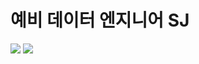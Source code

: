 # 예비 데이터 엔지니어 **SJ** 
 
<a href="https://www.instagram.com/seong2jae" target="_blank"><img src="https://img.shields.io/badge/instagram-ba55d3?style=flat-square&logo=instagram&logoColor=white"/></a>
<a href="#" target="_blank"><img src="https://img.shields.io/badge/nok5051@naver.com-#03C75A?style=flat-square&logo=Naver&logoColor=white"/></a>
